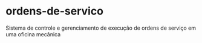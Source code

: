 # ordens-de-servico
Sistema de controle e gerenciamento de execução de ordens de serviço em uma oficina mecânica
